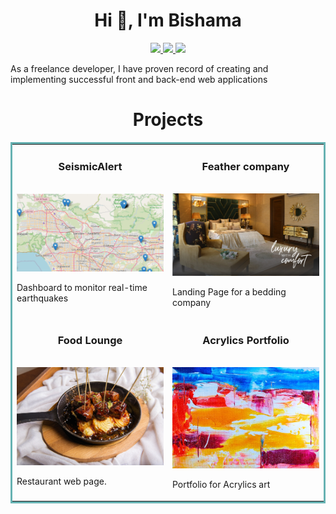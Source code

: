 <h1 align="center">Hi 👋, I'm Bishama</h1>

<p align="center">
  <a href="https://bishama-irfan.netlify.app/" target="_blank">
    <img src="https://img.shields.io/static/v1?label=|&message=WEBSITE&color=23555f&style=plastic&logo=react&logo-color=white"/>
  </a>
  <a href="https://www.linkedin.com/in/bishama-irfan/" target="_blank">
    <img src="https://img.shields.io/static/v1?label=|&message=LINKED-IN&color=cdf998&style=plastic&logo=linkedin&logo-color=white"/>
  </a>
  <a href="https://twitter.com/BishamaI" target="_blank">
    <img src="https://img.shields.io/static/v1?label=|&message=TWITTER&color=23555f&style=plastic&logo=twitter&logo-color=white"/>
  </a>
</p>

As a freelance developer, I have proven record of creating and implementing successful front and back-end web applications


<h1 align="center">Projects</h1>
<table bordercolor="#66b2b2">
  
  <tr>
    <td width="50%" valign="top">
      <h3 align="center">SeismicAlert</h3>
        <br />
        <a target="_blank" href="https://seismic-alert.netlify.app/">
            <img src="images/earthquake.png" width="100%" alt="Seismic Alert app"/>
        </a>
        <br />
        <p align="center">
  </a>
      </p>
        <p>Dashboard to monitor real-time earthquakes</p>
    </td>
    <td width="50%" valign="top">
      <h3 align="center">Feather company</h3>
        <br />
      <a target="_blank" href="https://feather-company.netlify.app/">
            <img src="images/banner1.jpg" width="100%"  alt="Rigley 2"/>
        </a>
        <br />
        <p align="center">
          
  </a>

  </a>
      </p>
        <p>Landing Page for a bedding company</p>
    </td>
  </tr>
  
  <tr>
    <td width="50%" valign="top">
      <h3 align="center">Food Lounge</h3>
      <br />
        <a target="_blank" href="https://food-lounge.netlify.app/">
          <img src="images/food.jpg" width="100%" alt="Restaurant"/>
        </a>
      <br />
        <p align="center">
  
  </a>
  
  </a>
      </p>
        <p>Restaurant web page.</p>
    </td>
    <td width="50%" valign="top">
      <h3 align="center">Acrylics Portfolio</h3>
        <br />
        <a target="_blank" href="">
          <img src="images/acrylics.jpg" width="100%" alt="Acrylics"/>
        </a>
        <br />
        <p align="center">
          
  
  </a>
 
  </a>
      </p>
        <p> Portfolio for Acrylics art                                                         </p>
    </td>
  </tr>
</table>



